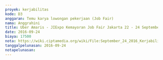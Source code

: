 ```yaml
---
proyek: kerjabilitas
kode: D3
anggaran: Temu karya lowongan pekerjaan (Job Fair)
nama: Anggrahini
title: Uber Amaris - JIExpo Kemayoran Job Fair Jakarta 22 - 24 September 2016
date: 2016-09-24
biaya: 17500
nota: https://wiki.ciptamedia.org/wiki/File:September_24_2016_Kerjabilitas_D3_uber_amaris_jiexpo_Anggrahini.png
tanggalpelunasan: 2016-09-24
notapelunasan:
---
```

